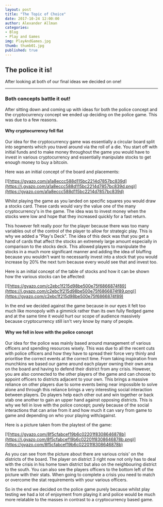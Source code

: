 ```yaml
---
layout: post
title: "The Topic of Choice"
date: 2017-10-24 12:00:00
author: Alexander Allman
categories:
- Blog
- Play and Games
img: PlayAndGames.jpg
thumb: thumb01.jpg
published: true
---
```


## The police it is!

After looking at both of our final ideas we decided on one!

<!--more-->
-----
### Both concepts battle it out!
After sitting down and coming up with ideas for both the police concept and the cryptocurrency concept we ended up deciding on the police game. This was due to a few reasons.

#### Why cryptocurrency fell flat
Our idea for the cryptocurrency game was essentially a circular board split into segments which you travel around via the roll of a die. You start off with initial funds and to make money throughout the game you would have to invest in various cryptocurrency and essentially manipulate stocks to get enough money to buy a bitcoin.

Here was an initial concept of the board and placements:

[![https://gyazo.com/a1a8eccc588d115bc2214d7857bc839d](https://i.gyazo.com/a1a8eccc588d115bc2214d7857bc839d.png)](https://gyazo.com/a1a8eccc588d115bc2214d7857bc839d)

Whilst playing the game as you landed on specific squares you would draw a stocks card. These cards would vary the value one of the many cryptocurrency's in the game. The idea was to invest money when the stocks were low and hope that they increased quickly for a fast return.

This however felt really poor for the player because there was too many variables out of the control of the player to allow for strategic play. This is why we added a "Play's Deck". The idea of this deck was that you get a hand of cards that affect the stocks an extremely large amount especially in comparison to the stocks deck. This allowed players to manipulate the stocks in a much more significant manner and adding the idea of bluffing because you wouldn't want to necessarily invest into a stock that you would increase by 20% the next turn because every would see that and invest too.

Here is an initial concept of the table of stocks and how it can be shown how the various stocks can be affected:

[![https://gyazo.com/c2ebc1f215d98be500e75f6866874f89](https://i.gyazo.com/c2ebc1f215d98be500e75f6866874f89.png)](https://gyazo.com/c2ebc1f215d98be500e75f6866874f89)

In the end we decided against the game because in our eyes it felt too much like monopoly with a gimmick rather than its own fully fledged game and at the same time it would hurt our scope of audience massively because cryptocurrency still isn't very know by many of people.

#### Why we fell in love with the police concept
Our idea for the police was mainly based around management of various officers and spending resources wisely. This was due to all the recent cuts with police officers and how they have to spread their force very thinly and prioritise the correct events at the correct time. From taking inspiration from munchkins we based our game around each player owning their own area on the board and having to defend their district from any crisis. However, you are also connected to the other players of the game and can choose to appoint officers to districts adjacent to your own. This brings a massive reliance on other players due to some events being near impossible to solve alone and through this reliance brings a very interesting social interaction between players. Do players help each other out and win together or back stab one another to gain an upper hand against opposing districts. This is why we fell in love with the police concept; purely because of the social interactions that can arise from it and how much it can vary from game to game and depending on who your playing with/against.

Here is a picture taken from the playtest of the game:

[![https://gyazo.com/8f5cfabcef19b6c02201f8308646878b](https://i.gyazo.com/8f5cfabcef19b6c02201f8308646878b.png)](https://gyazo.com/8f5cfabcef19b6c02201f8308646878b)

As you can see from the picture about there are various crisis' on the districts of the board. The player on district 3 right now not only has to deal with the crisis in his home town district but also on the neighbouring district to the south. You can also see the players officers to the bottom left of the picture with their stats. When going to complete a crisis you need to match or overcome the stat requirements with your various officers.

So in the end we decided on the police game purely because whilst play testing we had a lot of enjoyment from playing it and police would be much more relatable to the masses in contrast to a cryptocurrency based game.

